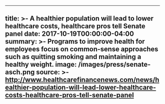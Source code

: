 ---
title: >-
  A healthier population will lead to lower healthcare costs, healthcare pros
  tell Senate panel
date: 2017-10-19T00:00:00-04:00
summary: >-
  Programs to improve health for employees focus on common-sense approaches such
  as quitting smoking and maintaining a healthy weight.
image: /images/press/senate-asch.png
source: >-
  http://www.healthcarefinancenews.com/news/healthier-population-will-lead-lower-healthcare-costs-healthcare-pros-tell-senate-panel
----

